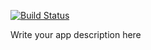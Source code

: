 [![Build Status](https://travis-ci.org/netguru-training/team-michigan.svg?branch=master)](https://travis-ci.org/netguru-training/team-michigan)

Write your app description here
